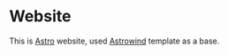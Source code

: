 # Website

This is [Astro](https://astro.build/) website, used [Astrowind](https://github.com/onwidget/astrowind) template as a base.
